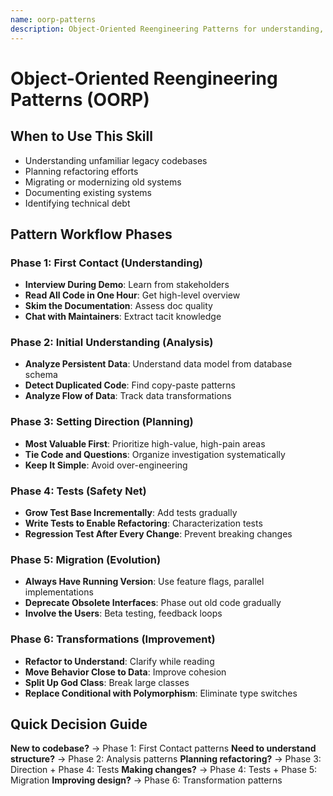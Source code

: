 ```yaml
---
name: oorp-patterns
description: Object-Oriented Reengineering Patterns for understanding, maintaining, and evolving legacy systems. Use when working with existing codebases, refactoring, or migrating legacy code.
---
```


# Object-Oriented Reengineering Patterns (OORP)

## When to Use This Skill
- Understanding unfamiliar legacy codebases
- Planning refactoring efforts
- Migrating or modernizing old systems
- Documenting existing systems
- Identifying technical debt

## Pattern Workflow Phases

### Phase 1: First Contact (Understanding)
- **Interview During Demo**: Learn from stakeholders
- **Read All Code in One Hour**: Get high-level overview
- **Skim the Documentation**: Assess doc quality
- **Chat with Maintainers**: Extract tacit knowledge

### Phase 2: Initial Understanding (Analysis)
- **Analyze Persistent Data**: Understand data model from database schema
- **Detect Duplicated Code**: Find copy-paste patterns
- **Analyze Flow of Data**: Track data transformations

### Phase 3: Setting Direction (Planning)
- **Most Valuable First**: Prioritize high-value, high-pain areas
- **Tie Code and Questions**: Organize investigation systematically
- **Keep It Simple**: Avoid over-engineering

### Phase 4: Tests (Safety Net)
- **Grow Test Base Incrementally**: Add tests gradually
- **Write Tests to Enable Refactoring**: Characterization tests
- **Regression Test After Every Change**: Prevent breaking changes

### Phase 5: Migration (Evolution)
- **Always Have Running Version**: Use feature flags, parallel implementations
- **Deprecate Obsolete Interfaces**: Phase out old code gradually
- **Involve the Users**: Beta testing, feedback loops

### Phase 6: Transformations (Improvement)
- **Refactor to Understand**: Clarify while reading
- **Move Behavior Close to Data**: Improve cohesion
- **Split Up God Class**: Break large classes
- **Replace Conditional with Polymorphism**: Eliminate type switches

## Quick Decision Guide

**New to codebase?** → Phase 1: First Contact patterns
**Need to understand structure?** → Phase 2: Analysis patterns
**Planning refactoring?** → Phase 3: Direction + Phase 4: Tests
**Making changes?** → Phase 4: Tests + Phase 5: Migration
**Improving design?** → Phase 6: Transformation patterns
